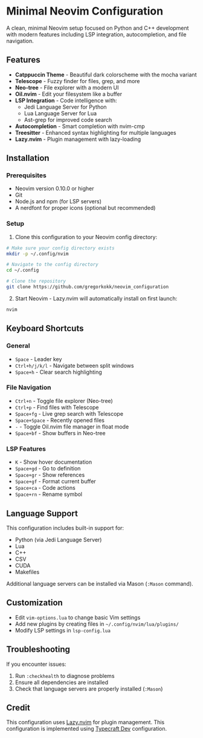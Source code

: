 # Minimal Neovim Configuration

A clean, minimal Neovim setup focused on Python and C++ development with modern features including LSP integration, autocompletion, and file navigation.

## Features

- **Catppuccin Theme** - Beautiful dark colorscheme with the mocha variant
- **Telescope** - Fuzzy finder for files, grep, and more
- **Neo-tree** - File explorer with a modern UI
- **Oil.nvim** - Edit your filesystem like a buffer
- **LSP Integration** - Code intelligence with:
  - Jedi Language Server for Python
  - Lua Language Server for Lua
  - Ast-grep for improved code search
- **Autocompletion** - Smart completion with nvim-cmp
- **Treesitter** - Enhanced syntax highlighting for multiple languages
- **Lazy.nvim** - Plugin management with lazy-loading

## Installation

### Prerequisites

- Neovim version 0.10.0 or higher
- Git
- Node.js and npm (for LSP servers)
- A nerdfont for proper icons (optional but recommended)

### Setup

1. Clone this configuration to your Neovim config directory:

```bash
# Make sure your config directory exists
mkdir -p ~/.config/nvim

# Navigate to the config directory
cd ~/.config

# Clone the repository
git clone https://github.com/gregorkokk/neovim_configuration
```

2. Start Neovim - Lazy.nvim will automatically install on first launch:

```bash
nvim
```

## Keyboard Shortcuts

### General

- `Space` - Leader key
- `Ctrl+h/j/k/l` - Navigate between split windows
- `Space+h` - Clear search highlighting

### File Navigation

- `Ctrl+n` - Toggle file explorer (Neo-tree)
- `Ctrl+p` - Find files with Telescope
- `Space+fg` - Live grep search with Telescope
- `Space+Space` - Recently opened files
- `-` - Toggle Oil.nvim file manager in float mode
- `Space+bf` - Show buffers in Neo-tree

### LSP Features

- `K` - Show hover documentation
- `Space+gd` - Go to definition
- `Space+gr` - Show references
- `Space+gf` - Format current buffer
- `Space+ca` - Code actions
- `Space+rn` - Rename symbol

## Language Support

This configuration includes built-in support for:

- Python (via Jedi Language Server)
- Lua
- C++
- CSV
- CUDA
- Makefiles

Additional language servers can be installed via Mason (`:Mason` command).

## Customization

- Edit `vim-options.lua` to change basic Vim settings
- Add new plugins by creating files in `~/.config/nvim/lua/plugins/`
- Modify LSP settings in `lsp-config.lua`

## Troubleshooting

If you encounter issues:

1. Run `:checkhealth` to diagnose problems
2. Ensure all dependencies are installed
3. Check that language servers are properly installed (`:Mason`)

## Credit

This configuration uses [Lazy.nvim](https://github.com/folke/lazy.nvim) for plugin management.
This configuration is implemented using [Typecraft Dev](https://github.com/typecraft-dev) configuration.
